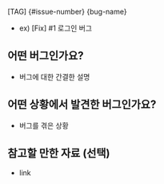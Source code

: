 [TAG] {#issue-number} {bug-name}
- ex) [Fix] #1 로그인 버그

## 어떤 버그인가요?
- 버그에 대한 간결한 설명

## 어떤 상황에서 발견한 버그인가요?
- 버그를 겪은 상황

## 참고할 만한 자료 (선택) 
- link